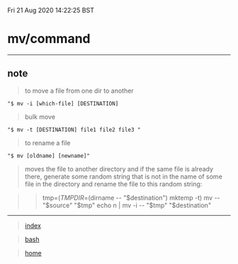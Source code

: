Fri 21 Aug 2020 14:22:25 BST

# mv/command
___

## note

> to move a file from one dir to another

	"$ mv -i [which-file] [DESTINATION] 

> bulk move

	"$ mv -t [DESTINATION] file1 file2 file3 "

> to rename a file


	"$ mv [oldname] [newname]"

> moves the file to another directory and if the same file is already there, generate some random string that is not in the name of some file in the directory and rename the file to this random string:

>> tmp=$(TMPDIR=$(dirname -- "$destination") mktemp -t)
mv -- "$source" "$tmp"
echo n | mv -i -- "$tmp" "$destination"

___

> [index](./index-file.md)

> [bash](./bash-index.md)

> [home](./home.md) 

